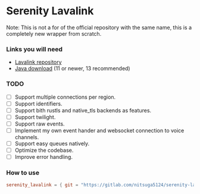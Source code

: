 # Serenity Lavalink
Note: This is not a for of the official repository with the same name, this is a completely new wrapper from scratch.

### Links you will need
- [Lavalink repository](https://github.com/Frederikam/Lavalink)
- [Java download](https://jdk.java.net/archive/) (11 or newer, 13 recommended)

### TODO
- [ ] Support multiple connections per region.
- [ ] Support identifiers.
- [ ] Support bith rustls and native_tls backends as features.
- [ ] Support twilight.
- [ ] Support raw events.
- [ ] Implement my own event hander and websocket connection to voice channels.
- [ ] Support easy queues natively.
- [ ] Optimize the codebase.
- [ ] Improve error handling.

### How to use
```toml
serenity_lavalink = { git = "https://gitlab.com/nitsuga5124/serenity-lavalink/", branch = "master" }
```

